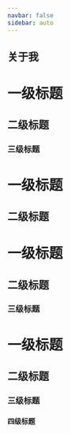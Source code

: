 ```yaml
---
navbar: false
sidebar: auto
---
```


## 关于我

# 一级标题
## 二级标题
### 三级标题
# 一级标题
## 二级标题
# 一级标题
## 二级标题
### 三级标题
# 一级标题
## 二级标题
### 三级标题
#### 四级标题
